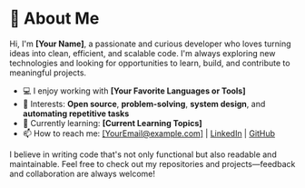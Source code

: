 <!DOCTYPE html>
<html lang="en">
<!-- <head>
  <meta charset="UTF-8">
  <meta name="viewport" content="width=device-width, initial-scale=1">
  <title>About Me</title>
  <style>
    body {
      font-family: Arial, sans-serif;
      background-color: #f4f6f8;
      color: #333;
      max-width: 800px;
      margin: 40px auto;
      padding: 20px;
      border-radius: 8px;
      box-shadow: 0 4px 12px rgba(0, 0, 0, 0.1);
      background: #ffffff;
    }
    h1 {
      color: #0d6efd;
    }
    ul {
      line-height: 1.6;
    }
    a {
      color: #0d6efd;
      text-decoration: none;
    }
    a:hover {
      text-decoration: underline;
    }
  </style>
</head> -->
<body>

  <h1>👋 About Me</h1>
  <p>Hi, I'm <strong>[Your Name]</strong>, a passionate and curious developer who loves turning ideas into clean, efficient, and scalable code. I'm always exploring new technologies and looking for opportunities to learn, build, and contribute to meaningful projects.</p>
  
  <ul>
    <li>💻 I enjoy working with <strong>[Your Favorite Languages or Tools]</strong></li>
    <li>🔧 Interests: <strong>Open source</strong>, <strong>problem-solving</strong>, <strong>system design</strong>, and <strong>automating repetitive tasks</strong></li>
    <li>🌱 Currently learning: <strong>[Current Learning Topics]</strong></li>
    <li>📫 How to reach me: <a href="mailto:[YourEmail@example.com]">[YourEmail@example.com]</a> | 
      <a href="[YourLinkedIn]">LinkedIn</a> | 
      <a href="[YourGitHub]">GitHub</a>
    </li>
  </ul>

  <p>I believe in writing code that's not only functional but also readable and maintainable. Feel free to check out my repositories and projects—feedback and collaboration are always welcome!</p>

</body>
</html>
